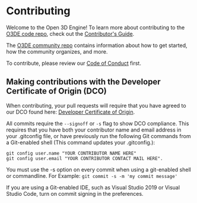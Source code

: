 # Contributing

Welcome to the Open 3D Engine! To learn more about contributing to the [O3DE code repo](README.md), check out the [Contributor's Guide](https://github.com/o3de/community/blob/main/CONTRIBUTING.md).

The [O3DE community repo](https://github.com/o3de/community) contains information about how to get started, how the community organizes, and more.

To contribute, please review our [Code of Conduct](https://github.com/o3de/o3de/blob/development/CODE_OF_CONDUCT.md) first. 

## Making contributions with the Developer Certificate of Origin (DCO)

When contributing, your pull requests will require that you have agreed to our DCO found here: [Developer Certificate of Origin](https://developercertificate.org/).  

All commits require the `--signoff` or `-s` flag to show DCO compliance. This requires that you have both your contributor name and email address in your .gitconfig file, or have previously run the following Git commands from a Git-enabled shell (This command updates your .gitconfig.): 

```
git config user.name "YOUR CONTRIBUTOR NAME HERE" 
git config user.email "YOUR CONTRIBUTOR CONTACT MAIL HERE". 
```

You must use the -s option on every commit when using a git-enabled shell or commandline. For Example: ```git commit -s -m 'my commit message'```

If you are using a Git-enabled IDE, such as Visual Studio 2019 or Visual Studio Code, turn on commit signing in the preferences.

